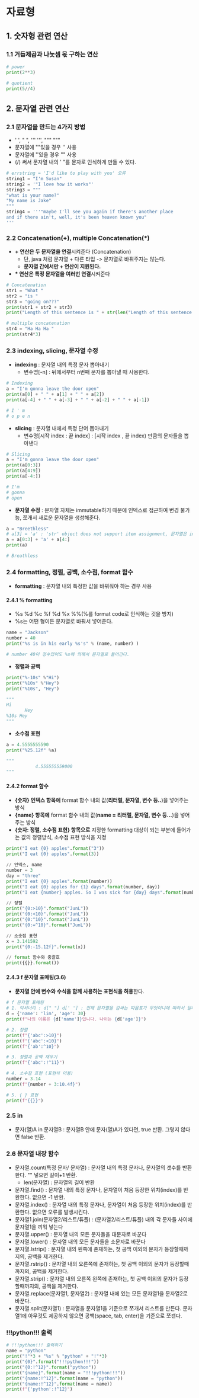 # 자료형

## 1. 숫자형 관련 연산

### 1.1 거듭제곱과 나눗셈 몫 구하는 연산

```python
# power
print(2**3)

# quotient
print(5//4)
```

## 2. 문자열 관련 연산

### 2.1 문자열을 만드는 4가지 방법
  - ' ', " ", ''' ''', """ """
  - 문자열에 ""있을 경우 '' 사용
  - 문자열에 ''있을 경우 "" 사용
  - (/) 써서 문자열 내의 ' "를 문자로 인식하게 만들 수 있다.

```python
# errstring = 'I'd like to play with you' 오류
string1 = "I'm Susan"
string2 = '"I love how it works"'
string3 = """
"what is your name?"
"My name is Jake"
"""
string4 = '''"maybe I'll see you again if there's another place
and if there ain't, well, it's been heaven known you"
'''
```

### 2.2 Concatenation(+), multiple Concatenation(*)
  - **\+ 연산은 두 문자열을 연결**시켜준다 (Concatenation)
    - 단, java 처럼 문자열 + 다른 타입 -> 문자열로 바꿔주지는 않는다.
    - **문자열 간에서만 + 연산이 지원된다.**
  - **\* 연산은 특정 문자열을 여러번 연결**시켜준다

```python
# Concatenation
str1 = "What "
str2 = "is "
str3 = "going on???"
print(str1 + str2 + str3)
print("Length of this sentence is " + str(len("Length of this sentence is ")))

# multiple concatenation
str4 = "Ha Ha Ha "
print(str4*3)
```

### 2.3 indexing, slicing, 문자열 수정
  - **indexing** : 문자열 내의 특정 문자 뽑아내기
    - 변수명[-n] : 뒤에서부터 n번째 문자를 뽑아낼 때 사용한다.

```python
# Indexing
a = "I'm gonna leave the door open"
print(a[0] + " " + a[1] + " " + a[2])
print(a[-4] + " " + a[-3] + " " + a[-2] + " " + a[-1])

# I ' m 
# o p e n
```

  - **slicing** : 문자열 내에서 특정 단어 뽑아내기
    - 변수명[시작 index : 끝 index] : [시작 index , 끝 index) 만큼의 문자들을 뽑아낸다

```python
# Slicing
a = "I'm gonna leave the door open"
print(a[0:3])
print(a[4:9])
print(a[-4:])

# I'm
# gonna
# open
```

  - **문자열 수정** : 문자열 자체는 immutable하기 때문에 인덱스로 접근하여 변경 불가능, 쪼개서 새로운 문자열을 생성해준다.

```python
a = "Breethless"
# a[3] = 'a' : 'str' object does not support item assignment, 문자열은 immutable 하기 때문에 변경 불가능
a = a[0:3] + 'a' + a[4:]
print(a)

# Breathless
```

### 2.4 formatting, 정렬, 공백, 소수점, format 함수
  - **formatting** : 문자열 내의 특정한 값을 바꿔줘야 하는 경우 사용

#### 2.4.1 % formatting 
  - %s %d %c %f %d %x %%(%를 format code로 인식하는 것을 방지)
  - %s는 어떤 형이든 문자열로 바꿔서 넣어준다.

```python
name = "Jackson"
number = 40
print("%s is in his early %s's" % (name, number) )

# number 40이 정수였어도 %s에 의해서 문자열로 들어간다.
```

  - **정렬과 공백**

```python
print("%-10s" %"Hi")
print("%10s" %"Hey")
print("%10s", "Hey")

"""
Hi        
       Hey
%10s Hey
"""
```

  - **소수점 표현**

```python
a = 4.5555555590
print("%25.12f" %a)

"""
           4.555555559000
"""
```

#### 2.4.2 format 함수
  - **{숫자} 인덱스 항목에** format 함수 내의 값(**리터럴, 문자열, 변수 등..**)을 넣어주는 방식
  - **{name} 항목에** format 함수 내의 값(**name = 리터럴, 문자열, 변수 등...**)을 넣어주는 방식
  - **{숫자: 정렬, 소수점 표현} 항목으로** 지정한 formatting 대상이 되는 부분에 들어가는 값의 정렬방식, 소수점 표현 방식을 지정
    
```python
print("I eat {0} apples".format("3"))
print("I eat {0} apples".format(3))

// 인덱스, name
number = 3
day = "three"
print("I eat {0} apples".format(number))
print("I eat {0} apples for {1} days".format(number, day))
print("I eat {number} apples. So I was sick for {day} days".format(number = 10, day = 4))

// 정렬
print("{0:>10}".format("JunL"))
print("{0:<10}".format("JunL"))
print("{0:^10}".format("JunL"))
print("{0:=^10}".format("JunL"))

// 소숫점 표현
x = 3.141592
print("{0:-15.12f}".format(x))

// format 함수와 중괄호
print({{}}.format())
```

#### 2.4.3 f 문자열 포매팅(3.6)
  - **문자열 안에 변수와 수식을 함께 사용하는 표현식을 허용**한다.

```python
# f 문자열 포매팅
# 1. 딕셔너리 : d[" "] d[' '] : 전체 문자열을 감싸는 따옴표가 무엇이냐에 따라서 달라진다.
d = {'name': 'lim', 'age': 30}
print(f"나의 이름은 {d['name']}입니다. 나이는 {d['age']}")

# 2. 정렬
print(f"{'abc':>10}")
print(f"{'abc':<10}")
print(f"{'ab':^10}")

# 3. 정렬과 공백 채우기
print(f"{'abc':!^11}")

# 4. 소수점 표현 (표현식 이용)
number = 3.14
print(f"{number + 3:10.4f}")

# 5. { } 표현
print(f"{{}}")
```

### 2.5 in
  - 문자(열)A in 문자열B : 문자열B 안에 문자(열)A가 있다면, true 반환. 그렇지 않다면 false 반환.  

### 2.6 문자열 내장 함수
  - 문자열.count(특정 문자/ 문자열) : 문자열 내의 특정 문자나, 문자열의 갯수를 반환한다. "" 넣으면 길이+1 반환. 
    - len(문자열) : 문자열의 길이 반환 
  - 문자열.find() : 문자열 내의 특정 문자나, 문자열이 처음 등장한 위치(index)를 반환한다. 없으면 -1 반환.
  - 문자열.index() : 문자열 내의 특정 문자나, 문자열이 처음 등장한 위치(index)를 반환한다. 없으면 오류를 발생시킨다.
  - 문자열1.join(문자열2/리스트/튜플) : (문자열2/리스트/튜플) 내의 각 문자들 사이에 문자열1을 끼워 넣는다
  - 문자열.upper() : 문자열 내의 모든 문자들을 대문자로 바꾼다
  - 문자열.lower() : 문자열 내의 모든 문자들을 소문자로 바꾼다
  - 문자열.lstrip() : 문자열 내의 왼쪽에 존재하는, 첫 공백 이외의 문자가 등장할때까지의, 공백을 제거한다.
  - 문자열.rstrip() : 문자열 내의 오른쪽에 존재하는, 첫 공백 이외의 문자가 등장할때까지의, 공백을 제거한다.
  - 문자열.strip() : 문자열 내의 오른쪽 왼쪽에 존재하는, 첫 공백 이외의 문자가 등장할때까지의, 공백을 제거한다.
  - 문자열.replace(문자열1, 문자열2) : 문자열 내에 있는 모든 문자열1을 문자열2로 바꾼다.
  - 문자열.split(문자열1) : 문자열을 문자열1을 기준으로 쪼개서 리스트를 만든다. 문자열1에 아무것도 제공하지 않으면 공백(space, tab, enter)을 기준으로 쪼갠다.

### !!!python!!! 출력

```python
# !!!python!!! 출력하기
name = "python"
print("!"*3 + "%s" % "python" + "!"*3)
print("{0}".format("!!!python!!!"))
print("{0:!^12}".format("python"))
print("{name}".format(name = "!!!python!!!"))
print("{name:!^12}".format(name = "python"))
print("{name:!^12}".format(name = name))
print(f"{'python':!^12}")
```






